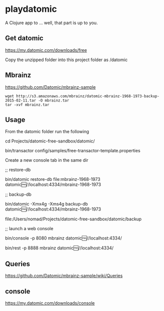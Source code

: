 # playdatomic

A Clojure app to ... well, that part is up to you.

## Get datomic

https://my.datomic.com/downloads/free

Copy the unzipped folder into this project folder as /datomic

## Mbrainz

https://github.com/Datomic/mbrainz-sample

```
wget http://s3.amazonaws.com/mbrainz/datomic-mbrainz-1968-1973-backup-2015-02-11.tar -O mbrainz.tar
tar -xvf mbrainz.tar
```

## Usage

From the datomic folder run the following

cd Projects/datomic-free-sandbox/datomic/

bin/transactor config/samples/free-transactor-template.properties

Create a new console tab in the same dir

;; restore-db

bin/datomic restore-db file:mbrainz-1968-1973 datomic:free://localhost:4334/mbrainz-1968-1973

;; backup-db

bin/datomic -Xmx4g -Xms4g backup-db datomic:free://localhost:4334/mbrainz-1968-1973

file:/Users/nomad/Projects/datomic-free-sandbox/datomic/backup

;; launch a web console

bin/console -p 8080 mbrainz datomic:free://localhost:4334/

bin/rest -p 8888 mbrainz datomic:free://localhost:4334/

## Queries

https://github.com/Datomic/mbrainz-sample/wiki/Queries

## console

https://my.datomic.com/downloads/console

